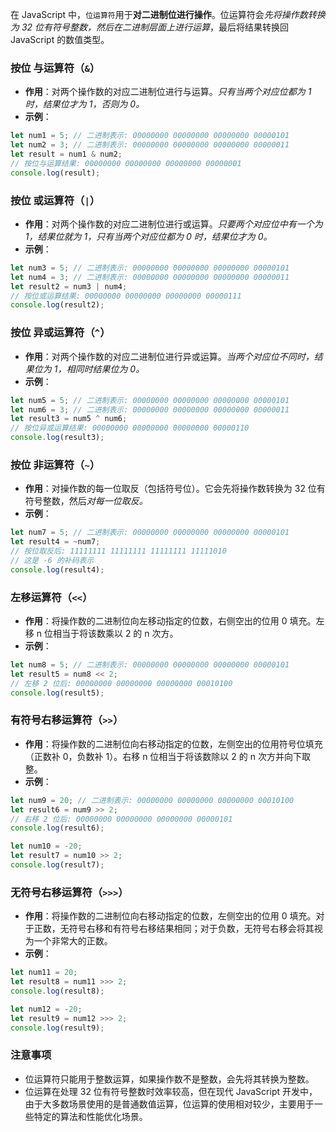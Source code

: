 在 JavaScript 中，`位运算符`用于**对二进制位进行操作**。位运算符会*先将操作数转换为 32 位有符号整数，然后在二进制层面上进行运算*，最后将结果转换回 JavaScript 的数值类型。

### 按位 与运算符（`&`）

- **作用**：对两个操作数的对应二进制位进行与运算。*只有当两个对应位都为 1 时，结果位才为 1，否则为 0。*
- **示例**：

```javascript
let num1 = 5; // 二进制表示: 00000000 00000000 00000000 00000101
let num2 = 3; // 二进制表示: 00000000 00000000 00000000 00000011
let result = num1 & num2;
// 按位与运算结果: 00000000 00000000 00000000 00000001
console.log(result);
```

### 按位 或运算符（`|`）

- **作用**：对两个操作数的对应二进制位进行或运算。*只要两个对应位中有一个为 1，结果位就为 1，只有当两个对应位都为 0 时，结果位才为 0。*
- **示例**：

```javascript
let num3 = 5; // 二进制表示: 00000000 00000000 00000000 00000101
let num4 = 3; // 二进制表示: 00000000 00000000 00000000 00000011
let result2 = num3 | num4;
// 按位或运算结果: 00000000 00000000 00000000 00000111
console.log(result2);
```

### 按位 异或运算符（`^`）

- **作用**：对两个操作数的对应二进制位进行异或运算。*当两个对应位不同时，结果位为 1，相同时结果位为 0。*
- **示例**：

```javascript
let num5 = 5; // 二进制表示: 00000000 00000000 00000000 00000101
let num6 = 3; // 二进制表示: 00000000 00000000 00000000 00000011
let result3 = num5 ^ num6;
// 按位异或运算结果: 00000000 00000000 00000000 00000110
console.log(result3);
```

### 按位 非运算符（`~`）

- **作用**：对操作数的每一位取反（包括符号位）。它会先将操作数转换为 32 位有符号整数，然后*对每一位取反。*
- **示例**：

```javascript
let num7 = 5; // 二进制表示: 00000000 00000000 00000000 00000101
let result4 = ~num7;
// 按位取反后: 11111111 11111111 11111111 11111010
// 这是 -6 的补码表示
console.log(result4);
```

### 左移运算符（`<<`）

- **作用**：将操作数的二进制位向左移动指定的位数，右侧空出的位用 0 填充。左移 n 位相当于将该数乘以 2 的 n 次方。
- **示例**：

```javascript
let num8 = 5; // 二进制表示: 00000000 00000000 00000000 00000101
let result5 = num8 << 2;
// 左移 2 位后: 00000000 00000000 00000000 00010100
console.log(result5);
```

### 有符号右移运算符（`>>`）

- **作用**：将操作数的二进制位向右移动指定的位数，左侧空出的位用符号位填充（正数补 0，负数补 1）。右移 n 位相当于将该数除以 2 的 n 次方并向下取整。
- **示例**：

```javascript
let num9 = 20; // 二进制表示: 00000000 00000000 00000000 00010100
let result6 = num9 >> 2;
// 右移 2 位后: 00000000 00000000 00000000 00000101
console.log(result6);

let num10 = -20;
let result7 = num10 >> 2;
console.log(result7);
```

### 无符号右移运算符（`>>>`）

- **作用**：将操作数的二进制位向右移动指定的位数，左侧空出的位用 0 填充。对于正数，无符号右移和有符号右移结果相同；对于负数，无符号右移会将其视为一个非常大的正数。
- **示例**：

```javascript
let num11 = 20;
let result8 = num11 >>> 2;
console.log(result8);

let num12 = -20;
let result9 = num12 >>> 2;
console.log(result9);
```

### 注意事项

- 位运算符只能用于整数运算，如果操作数不是整数，会先将其转换为整数。
- 位运算在处理 32 位有符号整数时效率较高，但在现代 JavaScript 开发中，由于大多数场景使用的是普通数值运算，位运算的使用相对较少，主要用于一些特定的算法和性能优化场景。
